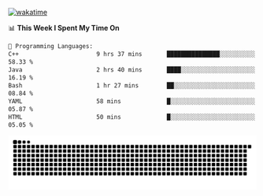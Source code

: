[![wakatime](https://wakatime.com/badge/user/384f91c6-4eee-411f-8f3b-1b691f58a544.svg)](https://wakatime.com/@384f91c6-4eee-411f-8f3b-1b691f58a544)

<!--START_SECTION:waka-->
📊 **This Week I Spent My Time On** 

```text
💬 Programming Languages: 
C++                      9 hrs 37 mins       ███████████████░░░░░░░░░░   58.33 % 
Java                     2 hrs 40 mins       ████░░░░░░░░░░░░░░░░░░░░░   16.19 % 
Bash                     1 hr 27 mins        ██░░░░░░░░░░░░░░░░░░░░░░░   08.84 % 
YAML                     58 mins             █░░░░░░░░░░░░░░░░░░░░░░░░   05.87 % 
HTML                     50 mins             █░░░░░░░░░░░░░░░░░░░░░░░░   05.05 % 
```


<!--END_SECTION:waka-->

<picture>
  <source media="(prefers-color-scheme: dark)" srcset="https://raw.githubusercontent.com/fuwx295/fuwx295/output/github-contribution-grid-snake-dark.svg">
  <source media="(prefers-color-scheme: light)" srcset="https://raw.githubusercontent.com/fuwx295/fuwx295/output/github-contribution-grid-snake.svg">
  <img alt="github contribution grid snake animation" src="https://raw.githubusercontent.com/fuwx295/fuwx295/output/github-contribution-grid-snake.svg">
</picture>
